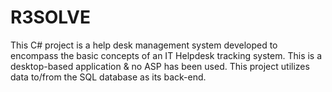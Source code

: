 # R3SOLVE
This C# project is a help desk management system developed to encompass the basic concepts of an IT Helpdesk tracking system. This is a desktop-based application &amp; no ASP has been used. This project utilizes data to/from the SQL database as its back-end.
